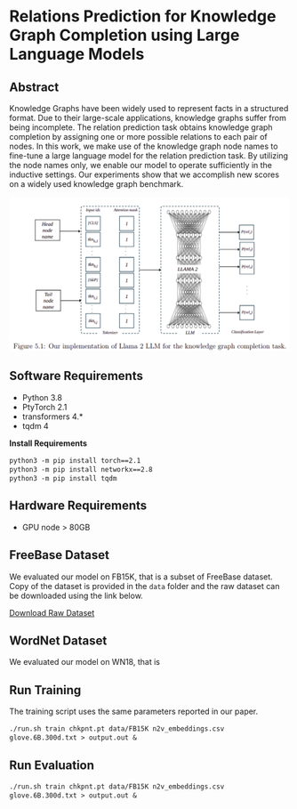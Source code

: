 # Relations Prediction for Knowledge Graph Completion using Large Language Models

## Abstract
Knowledge Graphs have been widely used to represent facts in a structured format. Due to their large-scale applications, knowledge graphs suffer from being incomplete. The relation prediction task obtains knowledge graph completion by assigning one or more possible relations to each pair of nodes. In this work, we make use of the knowledge graph node names to fine-tune a large language model for the relation prediction task. By utilizing the node names only, we enable our model to operate sufficiently in the inductive settings. Our experiments show that we accomplish new scores on a widely used knowledge graph benchmark.

<img src="RPLLM.png" width="650">

## Software Requirements
- Python 3.8
- PtyTorch 2.1
- transformers 4.*
- tqdm 4

**Install Requirements**
```
python3 -m pip install torch==2.1
python3 -m pip install networkx==2.8
python3 -m pip install tqdm
```

## Hardware Requirements
 - GPU node > 80GB

## FreeBase Dataset

We evaluated our model on FB15K, that is a subset of FreeBase dataset. Copy of the dataset is provided in the `data` folder and the raw dataset can be downloaded using the link below.

[Download Raw Dataset](https://www.microsoft.com/en-us/download/details.aspx?id=52312)

## WordNet Dataset

We evaluated our model on WN18, that is 

## Run Training

The training script uses the same parameters reported in our paper.

```
./run.sh train chkpnt.pt data/FB15K n2v_embeddings.csv glove.6B.300d.txt > output.out &
```

## Run Evaluation

```
./run.sh train chkpnt.pt data/FB15K n2v_embeddings.csv glove.6B.300d.txt > output.out &
```
